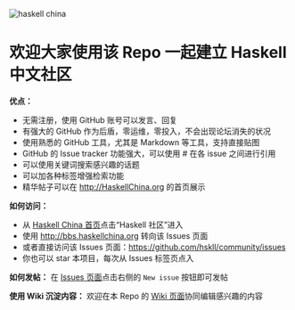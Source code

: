 
![haskell china](https://www.haskell.org/static/img/haskell-logo.svg)

# 欢迎大家使用该 Repo 一起建立 Haskell 中文社区

**优点：**

* 无需注册，使用 GitHub 账号可以发言、回复
* 有强大的 GitHub 作为后盾，零运维，零投入，不会出现论坛消失的状况
* 使用熟悉的 GitHub 工具，尤其是 Markdown 等工具，支持直接贴图
* GitHub 的 Issue tracker 功能强大，可以使用 # 在各 issue 之间进行引用
* 可以使用关键词搜索感兴趣的话题
* 可以加各种标签增强检索功能
* 精华帖子可以在 http://HaskellChina.org 的首页展示

**如何访问：**

* 从 [Haskell China 首页](http://haskellchina.org/)点击“Haskell 社区”进入
* 使用 http://bbs.haskellchina.org 转向该 Issues 页面
* 或者直接访问该 Issues 页面：https://github.com/hskll/community/issues
* 你也可以 star 本项目，每次从 Issues 标签页点入

**如何发帖：** 在 [Issues 页面](https://github.com/hskll/community/issues)点击右侧的 `New issue` 按钮即可发帖

**使用 Wiki 沉淀内容：** 欢迎在本 Repo 的 [Wiki 页面](https://github.com/hskll/community/wiki)协同编辑感兴趣的内容

